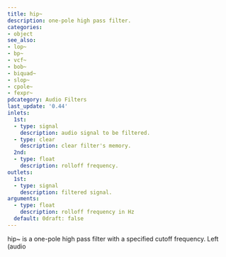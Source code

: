 ```yaml
---
title: hip~
description: one-pole high pass filter.
categories:
- object
see_also:
- lop~
- bp~
- vcf~
- bob~
- biquad~
- slop~
- cpole~
- fexpr~
pdcategory: Audio Filters
last_update: '0.44'
inlets:
  1st:
  - type: signal
    description: audio signal to be filtered.
  - type: clear
    description: clear filter's memory.
  2nd:
  - type: float
    description: rolloff frequency.	
outlets:
  1st:
  - type: signal
    description: filtered signal. 
arguments:
  - type: float
    description: rolloff frequency in Hz 
  default: 0draft: false
---
```

hip~ is a one-pole high pass filter with a specified cutoff frequency. Left (audio